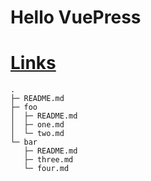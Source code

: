 # Hello VuePress

# [Links](https://v1.vuepress.vuejs.org/guide/markdown.html#links)
```
.
├─ README.md
├─ foo
│  ├─ README.md
│  ├─ one.md
│  └─ two.md
└─ bar
   ├─ README.md
   ├─ three.md
   └─ four.md
```
